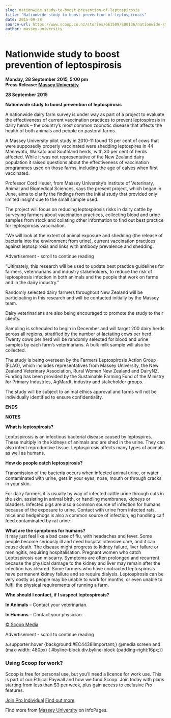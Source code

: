 ```yaml
---
slug: nationwide-study-to-boost-prevention-of-leptospirosis
title: "Nationwide study to boost prevention of leptospirosis"
date: 2015-09-28
source-url: https://www.scoop.co.nz/stories/GE1509/S00136/nationwide-study-to-boost-prevention-of-leptospirosis.htm
author: massey-university
---
```

Nationwide study to boost prevention of leptospirosis
=====================================================

**Monday, 28 September 2015, 5:00 pm**  
**Press Release: [Massey University](https://info.scoop.co.nz/Massey_University)**

**28 September 2015**

**Nationwide study to boost prevention of leptospirosis**

A nationwide dairy farm survey is under way as part of a project to evaluate the effectiveness of current vaccination practices to prevent leptospirosis in dairy herds – the country’s most common zoonotic disease that affects the health of both animals and people on pastoral farms.

A Massey University pilot study in 2010-11 found 13 per cent of cows that were supposedly properly vaccinated were shedding leptospires in 44 Manawatu, Waikato and Southland herds, with 30 per cent of herds affected. While it was not representative of the New Zealand dairy population it raised questions about the effectiveness of vaccination programmes used on those farms, including the age of calves when first vaccinated.

Professor Cord Heuer, from Massey University’s Institute of Veterinary, Animal and Biomedical Sciences, says the present project, which began in June, aims to clarify the findings from the initial study that provided only limited insight due to the small sample used.

The project will focus on reducing leptospirosis risks in dairy cattle by surveying farmers about vaccination practices, collecting blood and urine samples from stock and collating other information to find out best practice for leptospirosis vaccination.

“We will look at the extent of animal exposure and shedding (the release of bacteria into the environment from urine), current vaccination practices against leptospirosis and links with antibody prevalence and shedding.

Advertisement - scroll to continue reading





“Ultimately, this research will be used to update best practice guidelines for farmers, veterinarians and industry stakeholders, to reduce the risk of leptospirosis infection in both animals and the people that work on farms and in the dairy industry.”

Randomly selected dairy farmers throughout New Zealand will be participating in this research and will be contacted initially by the Massey team.

Dairy veterinarians are also being encouraged to promote the study to their clients.

Sampling is scheduled to begin in December and will target 200 dairy herds across all regions, stratified by the number of lactating cows per herd. Twenty cows per herd will be randomly selected for blood and urine samples by each farm’s veterinarians. A bulk milk sample will also be collected.

The study is being overseen by the Farmers Leptospirosis Action Group (FLAG), which includes representatives from Massey University, the New Zealand Veterinary Association, Rural Women New Zealand and DairyNZ. Funding has been provided by the Sustainable Farming Fund of the Ministry for Primary Industries, AgMardt, industry and stakeholder groups.

The study will be subject to animal ethics approval and farms will not be individually identified to ensure confidentiality.

**ENDS**

**NOTES**

**What is leptospirosis?**

Leptospirosis is an infectious bacterial disease caused by leptospires. These multiply in the kidneys of animals and are shed in the urine. They can also infect reproductive tissue. Leptospirosis affects many types of animals as well as humans.

**How do people catch leptospirosis?**

Transmission of the bacteria occurs when infected animal urine, or water contaminated with urine, gets in your eyes, nose, mouth or through cracks in your skin.

For dairy farmers it is usually by way of infected cattle urine through cuts in the skin, assisting in animal birth, or handling membranes, kidneys or bladders. Infected pigs are also a common source of infection for humans because of the exposure to urine. Contact with urine from infected rats, mice and hedgehogs is also a common source of infection, eg handling calf feed contaminated by rat urine.

**What are the symptoms for humans?**  
It may just feel like a bad case of flu, with headaches and fever. Some people become seriously ill and need hospital intensive care, and it can cause death. The disease might progress to kidney failure, liver failure or meningitis, requiring hospitalisation. Pregnant women who catch Leptospirosis can miscarry. Symptoms are often prolonged and recurrent because the physical damage to the kidney and liver may remain after the infection has cleared. Some farmers who have contracted leptospirosis have permanent kidney failure and so require dialysis. Leptospirosis can be very costly as people may be unable to work for months, or even unable to fulfil the physical requirements of running a farm.

**Who should I contact, if I suspect leptospirosis?**

**In Animals** – Contact your veterinarian.

**In Humans** – Contact your physician.

  

[© Scoop Media](http://www.scoop.co.nz/about/terms.html)  

Advertisement - scroll to continue reading



a.supporter:hover {background:#EC4438!important;} @media screen and (max-width: 480px) { #byline-block div.byline-block {padding-right:16px;}}

### Using Scoop for work?

Scoop is free for personal use, but you’ll need a licence for work use. This is part of our Ethical Paywall and how we fund Scoop. Join today with plans starting from less than $3 per week, plus gain access to exclusive _Pro_ features.  
  
[Join Pro Individual](https://pro.scoop.co.nz/Individual/?from=ProIn24) [Find out more](https://pro.scoop.co.nz/using-scoop-for-work/?from=ProIn24)

Find more from [Massey University](https://info.scoop.co.nz/Massey_University) on InfoPages.